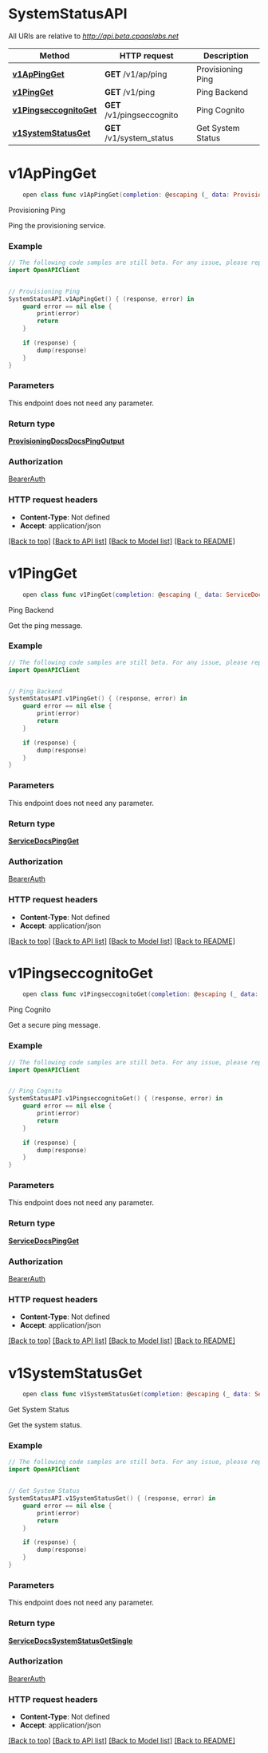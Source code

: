 # SystemStatusAPI

All URIs are relative to *http://api.beta.cpaaslabs.net*

Method | HTTP request | Description
------------- | ------------- | -------------
[**v1ApPingGet**](SystemStatusAPI.md#v1appingget) | **GET** /v1/ap/ping | Provisioning Ping
[**v1PingGet**](SystemStatusAPI.md#v1pingget) | **GET** /v1/ping | Ping Backend
[**v1PingseccognitoGet**](SystemStatusAPI.md#v1pingseccognitoget) | **GET** /v1/pingseccognito | Ping Cognito
[**v1SystemStatusGet**](SystemStatusAPI.md#v1systemstatusget) | **GET** /v1/system_status | Get System Status


# **v1ApPingGet**
```swift
    open class func v1ApPingGet(completion: @escaping (_ data: ProvisioningDocsDocsPingOutput?, _ error: Error?) -> Void)
```

Provisioning Ping

Ping the provisioning service.

### Example
```swift
// The following code samples are still beta. For any issue, please report via http://github.com/OpenAPITools/openapi-generator/issues/new
import OpenAPIClient


// Provisioning Ping
SystemStatusAPI.v1ApPingGet() { (response, error) in
    guard error == nil else {
        print(error)
        return
    }

    if (response) {
        dump(response)
    }
}
```

### Parameters
This endpoint does not need any parameter.

### Return type

[**ProvisioningDocsDocsPingOutput**](ProvisioningDocsDocsPingOutput.md)

### Authorization

[BearerAuth](../README.md#BearerAuth)

### HTTP request headers

 - **Content-Type**: Not defined
 - **Accept**: application/json

[[Back to top]](#) [[Back to API list]](../README.md#documentation-for-api-endpoints) [[Back to Model list]](../README.md#documentation-for-models) [[Back to README]](../README.md)

# **v1PingGet**
```swift
    open class func v1PingGet(completion: @escaping (_ data: ServiceDocsPingGet?, _ error: Error?) -> Void)
```

Ping Backend

Get the ping message.

### Example
```swift
// The following code samples are still beta. For any issue, please report via http://github.com/OpenAPITools/openapi-generator/issues/new
import OpenAPIClient


// Ping Backend
SystemStatusAPI.v1PingGet() { (response, error) in
    guard error == nil else {
        print(error)
        return
    }

    if (response) {
        dump(response)
    }
}
```

### Parameters
This endpoint does not need any parameter.

### Return type

[**ServiceDocsPingGet**](ServiceDocsPingGet.md)

### Authorization

[BearerAuth](../README.md#BearerAuth)

### HTTP request headers

 - **Content-Type**: Not defined
 - **Accept**: application/json

[[Back to top]](#) [[Back to API list]](../README.md#documentation-for-api-endpoints) [[Back to Model list]](../README.md#documentation-for-models) [[Back to README]](../README.md)

# **v1PingseccognitoGet**
```swift
    open class func v1PingseccognitoGet(completion: @escaping (_ data: ServiceDocsPingGet?, _ error: Error?) -> Void)
```

Ping Cognito

Get a secure ping message.

### Example
```swift
// The following code samples are still beta. For any issue, please report via http://github.com/OpenAPITools/openapi-generator/issues/new
import OpenAPIClient


// Ping Cognito
SystemStatusAPI.v1PingseccognitoGet() { (response, error) in
    guard error == nil else {
        print(error)
        return
    }

    if (response) {
        dump(response)
    }
}
```

### Parameters
This endpoint does not need any parameter.

### Return type

[**ServiceDocsPingGet**](ServiceDocsPingGet.md)

### Authorization

[BearerAuth](../README.md#BearerAuth)

### HTTP request headers

 - **Content-Type**: Not defined
 - **Accept**: application/json

[[Back to top]](#) [[Back to API list]](../README.md#documentation-for-api-endpoints) [[Back to Model list]](../README.md#documentation-for-models) [[Back to README]](../README.md)

# **v1SystemStatusGet**
```swift
    open class func v1SystemStatusGet(completion: @escaping (_ data: ServiceDocsSystemStatusGetSingle?, _ error: Error?) -> Void)
```

Get System Status

Get the system status.

### Example
```swift
// The following code samples are still beta. For any issue, please report via http://github.com/OpenAPITools/openapi-generator/issues/new
import OpenAPIClient


// Get System Status
SystemStatusAPI.v1SystemStatusGet() { (response, error) in
    guard error == nil else {
        print(error)
        return
    }

    if (response) {
        dump(response)
    }
}
```

### Parameters
This endpoint does not need any parameter.

### Return type

[**ServiceDocsSystemStatusGetSingle**](ServiceDocsSystemStatusGetSingle.md)

### Authorization

[BearerAuth](../README.md#BearerAuth)

### HTTP request headers

 - **Content-Type**: Not defined
 - **Accept**: application/json

[[Back to top]](#) [[Back to API list]](../README.md#documentation-for-api-endpoints) [[Back to Model list]](../README.md#documentation-for-models) [[Back to README]](../README.md)

